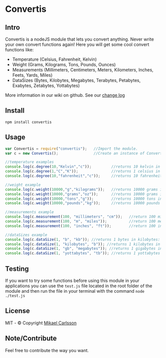 # Convertis

## Intro
Convertis is a nodeJS module that lets you convert anything. Never write your own convert functions again!
Here you will get some cool convert functions like:

* Temperature (Celsius, Fahrenheit, Kelvin)
* Weight (Grams, Kilograms, Tons, Pounds, Ounces)
* Measurements (Millimeters, Centimeters, Meters, Kilometers, Inches, Feets, Yards, Miles)
* DataSizes (Bytes, Kilobytes, Megabytes, Terabytes, Petabytes, Exabytes, Zetabytes, Yottabytes)

More information in our wiki on github.
See our [change log](https://github.com/mmcarlsson/convertis/wiki/Change-log)

## Install
`npm install convertis`

## Usage

```javascript
var Convertis = require("convertis");   //Import the module.
var c = new Convertis();                //Create an instance of Convertis

//temperature examples
console.log(c.degree(10,"Kelvin","c"));         //returns 10 kelvin in celsius: -263.15
console.log(c.degree(1,"C","K"));               //returns 1 celsius in kelvin: 274.15
console.log(c.degree(10,"fahrenheit","c"));     //returns 10 fahrenheit in celsius -39.6

//weight example
console.log(c.weight(10000,"g","kilograms"));   //returns 10000 grams in kilograms: 10
console.log(c.weight(10000,"grams","oz"));      //returns 10000 grams in ounces: 352.7396195
console.log(c.weight(10000,"tons","g"));        //returns 10000 tons in grams: 10000000000
console.log(c.weight(10000,"pounds","kg"));     //returns 10000 pounds in kilograms: 4535.9237

//measurements example
console.log(c.measurement(100, "millimeters", "cm"));   //return 100 millimeters in centimeters: 10
console.log(c.measurement(100, "m", "miles"));          //return 100 meters in miles: 0.0621371192
console.log(c.measurement(100, "inches", "ft"));        //return 100 inches in feets: 8.33333333

//dataSizes example
console.log(c.dataSize(1, "b", "kb")); //returns 1 bytes in kilobytes: 0.0009765625
console.log(c.dataSize(1, "kilobytes", "b")); //returns 1 kilobytes in bytes: 1024
console.log(c.dataSize(1, "gb", "megabytes")); //returns 1 gigabytes in megabytes: 1024
console.log(c.dataSize(1, "yottabytes", "tb")); //returns 1 yottabytes in terabytes: 1099511627776
```

## Testing
If you want to try some functions before using this module 
in your applications you can use the `test.js` file located in the
root folder of the module and then run the file in your terminal with the command
`node ./test.js`

## License
MIT - © Copyright [Mikael Carlsson](http://mikaelcarlsson.info)

## Note/Contribute
Feel free to contribute the way you want.

